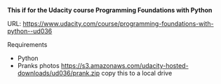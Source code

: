 **This if for the Udacity course Programming Foundations with Python**


URL: https://www.udacity.com/course/programming-foundations-with-python--ud036


Requirements
- Python
- Pranks photos https://s3.amazonaws.com/udacity-hosted-downloads/ud036/prank.zip copy this to a local drive
